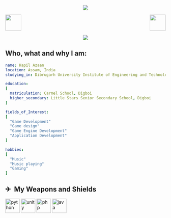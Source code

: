 <p align="center">
  <img src="https://capsule-render.vercel.app/api?type=waving&height=300&color=gradient&text=Hello%20to%20Everyone%20🤘&textBg=false&fontColor=C0C0C0&fontAlign=50&fontAlignY=37&animation=blink&stroke=000000&strokeWidth=3&desc=Code%20with%20me,%20and%20we'll%20all%20have%20our%20new%20world.%20May%20the%20Father%20of%20Coding%20guide%20you.&descAlign=50&descAlignY=60&section=header&reversal=true"/>
</p>

<a href="https://www.linkedin.com/in/kapil-azaan-6a637a289/">
  <img height="50" src="https://github.com/BlackToothGrin15/BlackToothGrin15/assets/142589193/14b88440-2e52-455c-815a-1468fd1ba42e"/>
</a>

<a href="https://www.instagram.com/k.azn15/">
  <img height="50" align= "right" src="https://github.com/BlackToothGrin15/BlackToothGrin15/assets/142589193/9a404401-4910-4535-be7e-c066bd2ff9fe"/>
</a>

<p align="center">
  <img src="https://media2.giphy.com/media/usXZmmgP9Z7kf39fnq/giphy.gif?cid=ecf05e47bvpt60hi6b6jzrjmb79lj04nfzrpqylz1mz6hmjw&ep=v1_gifs_search&rid=giphy.gif&ct=g"/>
</p>

<h2>Who, what and why I am:</h2>

```yaml
name: Kapil Azaan
location: Assam, India
studying_in: Dibrugarh University Institute of Engineering and Technology

education:
[
  matriculation: Carmel School, Digboi
  higher_secondary: Little Stars Senior Secondary School, Digboi
]

fields_of_Interest:
[
  "Game Development"
  "Game design"
  "Game Engine Development"
  "Application Development"
]

hobbies:
[
  "Music"
  "Music playing"
  "Gaming"
]
```

<h2> ✈ &nbsp;My Weapons and Shields</h2>
<p align="left">
<img src="https://github.com/BlackToothGrin15/BlackToothGrin15/assets/142589193/d82100e1-0123-4b0d-9166-67540ba4cd4e" alt="python" width="45" height="45"/>
<img src="https://github.com/BlackToothGrin15/BlackToothGrin15/assets/142589193/36cdd6e5-fe8a-4262-ba37-f14ed2ed5f8e" alt="unity" width="45" height="45"/>
<img src="https://github.com/BlackToothGrin15/BlackToothGrin15/assets/142589193/9cde15f9-9cd6-4452-90f3-4b9b90377103" alt="php" width="45" height="45"/>
<img src="https://github.com/BlackToothGrin15/BlackToothGrin15/assets/142589193/d34fcb64-9a1d-4ac8-8fcf-bdb0eb8f0ad3" alt="java" width="45" height="45"/>
</p>

